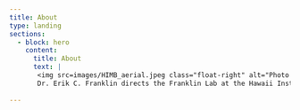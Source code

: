 ```yaml
---
title: About
type: landing
sections: 
  - block: hero
    content:
      title: About
      text: |
       <img src=images/HIMB_aerial.jpeg class="float-right" alt="Photo credit:" style="max-width: 30%; margin-left: 15px; margin-bottom: 15px;">
       Dr. Erik C. Franklin directs the Franklin Lab at the Hawaii Institute of Marine Biology within the School of Ocean and Earth Science and Technology at the University of Hawaii at Manoa. The Franklin Lab pursues research interests in quantitative marine ecology, fisheries science, marine population dynamics, ecoinformatics, ecological restoration, and invasive species of tropical coastal and marine ecosystems with a focus on coral reefs. The Franklin Lab collaborates with the NOAA Pacific Island Fisheries Science Center on population assessment, life history, and essential fish habitat studies of coral reef associated organisms throughout the US Pacific (Hawaiian archipelago, Mariana archipelago, American Samoa, Pacific Remote Island Areas). Other ongoing coral reef projects occur throughout the Hawaiian Archipelago including the Papahanaumokuakea Marine National Monument in the Northwestern Hawaiian Islands. We work with many of the faculty at HIMB, as well as maintain active collaborations with researchers in Florida, Australia, and Colombia. A consistent emphasis of our research is the applied ecological analysis of tropical coastal and marine ecosystems to support sustainable marine resource management using empirical data, geospatial technologies, and statistical modeling. These activities have involved collaborations with and support from local, state, and federal agencies as well as national and international researchers to leverage resources and expertise to provide scientifically-sound resource management solutions. If you are considering graduate school or post-doctoral research and our activities interest you, then please read the prospective students and post-doctoral fellows section (<a href="/want-to-join-us" class="badge badge-info">Want to Join Us?</a>).
    
---
```

